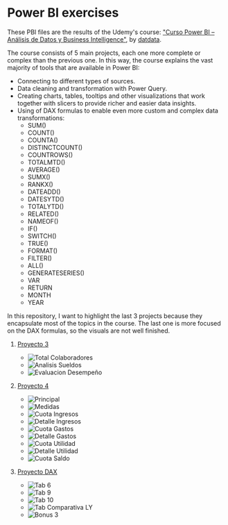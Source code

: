 # Power BI exercises
These PBI files are the results of the Udemy's course: ["Curso Power BI – Análisis de Datos y Business Intelligence"](https://www.udemy.com/share/101rEW3@LM2XD4P97wviJ_DajBhm_ZB3lj5E21_2kn72RemfCTgxwOe6X2QJBowc-CcclnvbNQ==/), by [datdata](https://www.udemy.com/user/datdata/).

The course consists of 5 main projects, each one more complete or complex than the previous one. In this way, the course explains the vast majority of tools that are available in Power BI:
- Connecting to different types of sources.
- Data cleaning and transformation with Power Query.
- Creating charts, tables, tooltips and other visualizations that work together with slicers to provide richer and easier data insights.
- Using of DAX formulas to enable even more custom and complex data transformations:
  - SUM()
  - COUNT()
  - COUNTA()
  - DISTINCTCOUNT()
  - COUNTROWS()
  - TOTALMTD()
  - AVERAGE()
  - SUMX()
  - RANKX()
  - DATEADD()
  - DATESYTD()
  - TOTALYTD()
  - RELATED()
  - NAMEOF()
  - IF()
  - SWITCH()
  - TRUE()
  - FORMAT()
  - FILTER()
  - ALL()
  - GENERATESERIES()
  - VAR
  - RETURN
  - MONTH
  - YEAR

In this repository, I want to highlight the last 3 projects because they encapsulate most of the topics in the course. The last one is more focused on the DAX formulas, so the visuals are not well finished.

1. [Proyecto 3](https://github.com/matarauj/PowerBI_exercises/blob/f1d54cbc117d9aadb6263c0ac8533b70f9a26e95/Proyecto%203.pbix)
   - ![Total Colaboradores](https://github.com/matarauj/PowerBI_exercises/assets/30102589/67dd37a1-5941-4975-9410-c5d9ee723717)
   - ![Analisis Sueldos](https://github.com/matarauj/PowerBI_exercises/assets/30102589/fd6c1673-f226-4ab5-aed4-e2d98af6c3f1)
   - ![Evaluacion Desempeño](https://github.com/matarauj/PowerBI_exercises/assets/30102589/508430b6-7e02-4894-80a5-2e175e8ff6e8)
     
3. [Proyecto 4](https://github.com/matarauj/PowerBI_exercises/blob/f1d54cbc117d9aadb6263c0ac8533b70f9a26e95/Proyecto%204.pbix)
   - ![Principal](https://github.com/matarauj/PowerBI_exercises/assets/30102589/857b5eec-02d4-4128-91dc-0e2d898a40d5)
   - ![Medidas](https://github.com/matarauj/PowerBI_exercises/assets/30102589/136164ae-54b7-4056-8b54-05c054c28561)
   - ![Cuota Ingresos](https://github.com/matarauj/PowerBI_exercises/assets/30102589/91e9a243-4960-4754-8008-a262f5e2b240)
   - ![Detalle Ingresos](https://github.com/matarauj/PowerBI_exercises/assets/30102589/1f7755e0-2da1-4f0d-96ca-805f0a833da0)
   - ![Cuota Gastos](https://github.com/matarauj/PowerBI_exercises/assets/30102589/7280519d-3062-42e2-ba7a-2af05b05a604)
   - ![Detalle Gastos](https://github.com/matarauj/PowerBI_exercises/assets/30102589/4f1a9904-714b-4162-9387-7f53734bc615)
   - ![Cuota Utilidad](https://github.com/matarauj/PowerBI_exercises/assets/30102589/c84c49d6-81bd-4355-875a-40766d470ae4)
   - ![Detalle Utilidad](https://github.com/matarauj/PowerBI_exercises/assets/30102589/39e7f651-7577-49d6-b789-d728bb4fbd32)
   - ![Cuota Saldo](https://github.com/matarauj/PowerBI_exercises/assets/30102589/cea028b9-8d9a-4a4a-8257-2ff8a61e7fff)

5. [Proyecto DAX](https://drive.google.com/file/d/1yInWXvJ-kTzvLSoitaXRwY7RyojFBneX/view?usp=drive_link)
   - ![Tab 6](https://github.com/matarauj/PowerBI_exercises/assets/30102589/eca57cc8-0bd1-4b5c-b585-6cb02f722840)
   - ![Tab 9](https://github.com/matarauj/PowerBI_exercises/assets/30102589/ba61d02f-f337-43f6-946a-7e15fa1e30d6)
   - ![Tab 10](https://github.com/matarauj/PowerBI_exercises/assets/30102589/9f89dc4e-f36b-4bc6-8553-39040330700a)
   - ![Tab Comparativa LY](https://github.com/matarauj/PowerBI_exercises/assets/30102589/570b6f25-a3b3-4357-a7ed-5d2af7d21289)
   - ![Bonus 3](https://github.com/matarauj/PowerBI_exercises/assets/30102589/6688d78b-dd65-4474-bfb5-ad6f22441d81)
